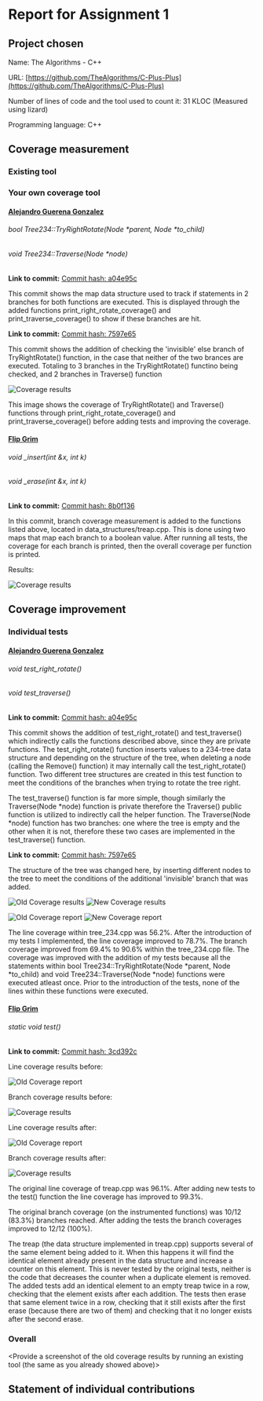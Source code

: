 # Report for Assignment 1

## Project chosen

Name: The Algorithms - C++

URL: [https://github.com/TheAlgorithms/C-Plus-Plus](https://github.com/TheAlgorithms/C-Plus-Plus)

Number of lines of code and the tool used to count it: 31 KLOC (Measured using lizard)

Programming language: C++

## Coverage measurement

### Existing tool

<Inform the name of the existing tool that was executed and how it was executed>

<Show the coverage results provided by the existing tool with a screenshot>

### Your own coverage tool

#### <u>Alejandro Guerena Gonzalez</u>

###### bool Tree234::TryRightRotate(Node *parent, Node *to_child)
###### void Tree234::Traverse(Node *node)

**Link to commit:** [Commit hash: a04e95c](https://github.com/Flipkaboom/SEP_Pandas/commit/a04e95c7e558e7207822ba46c26297e12121c1a8)

This commit shows the map data structure used to track if statements in 2 branches for both functions are executed. This is displayed through the added functions print_right_rotate_coverage() and print_traverse_coverage() to show if these branches are hit.

**Link to commit:** [Commit hash: 7597e65](https://github.com/Flipkaboom/SEP_Pandas/commit/7597e65bcd5c14b6ffb5684cc8244cc290675db0)

This commit shows the addition of checking the 'invisible' else branch of TryRightRotate() function, in the case that neither of the two brances are executed. Totaling to 3 branches in the TryRightRotate() functino being checked, and 2 branches in Traverse() function

![Coverage results](old_coverage_img/Alejandro_old_coverage.png)

This image shows the coverage of TryRightRotate() and Traverse() functions through print_right_rotate_coverage() and print_traverse_coverage() before adding tests and improving the coverage.

#### <u>Flip Grim</u>

###### void _insert(int &x, int k)
###### void _erase(int &x, int k)

**Link to commit:** [Commit hash: 8b0f136](https://github.com/Flipkaboom/SEP_Pandas/commit/8b0f136ebd098611d33d93259d401a125ea277dc)

In this commit, branch coverage measurement is added to the functions listed above, located in
data_structures/treap.cpp. This is done using two maps that map each branch to a boolean value. After running all tests,
the coverage for each branch is printed, then the overall coverage per function is printed.

Results: 

![Coverage results](old_coverage_img/Flip_old_coverage.png)

## Coverage improvement

### Individual tests

#### <u>Alejandro Guerena Gonzalez</u>

###### void test_right_rotate()
###### void test_traverse()

**Link to commit:** [Commit hash: a04e95c](https://github.com/Flipkaboom/SEP_Pandas/commit/a04e95c7e558e7207822ba46c26297e12121c1a8)

This commit shows the addition of test_right_rotate() and test_traverse() which indirectly calls the functions described above, since they are private functions. The test_right_rotate() function inserts values to a 234-tree data structure and depending on the structure of the tree, when deleting a node (calling the Remove() function) it may internally call the test_right_rotate() function. Two different tree structures are created in this test function to meet the conditions of the branches when trying to rotate the tree right.

The test_traverse() function is far more simple, though similarly the Traverse(Node *node) function is private therefore the Traverse() public function is utilized to indirectly call the helper function. The Traverse(Node *node) function has two branches: one where the tree is empty and the other when it is not, therefore these two cases are implemented in the test_traverse() function.

**Link to commit:** [Commit hash: 7597e65](https://github.com/Flipkaboom/SEP_Pandas/commit/7597e65bcd5c14b6ffb5684cc8244cc290675db0)

The structure of the tree was changed here, by inserting different nodes to the tree to meet the conditions of the additional 'invisible' branch that was added.

![Old Coverage results](old_coverage_img/Alejandro_old_coverage.png)
![New Coverage results](new_coverage_img/Alejandro_new_coverage.png)

![Old Coverage report](report_img/Alejandro_old_report.png)
![New Coverage report](report_img/Alejandro_new_report.png)

The line coverage within tree_234.cpp was 56.2%. After the introduction of my tests I implemented, the line coverage improved to 78.7%. The branch coverage improved from 69.4% to 90.6% within the tree_234.cpp file. The coverage was improved with the addition of my tests because all the statements within bool Tree234::TryRightRotate(Node *parent, Node *to_child) and void Tree234::Traverse(Node *node) functions were executed atleast once. Prior to the introduction of the tests, none of the lines within these functions were executed.

#### <u>Flip Grim</u>

###### static void test()

**Link to commit:** [Commit hash: 3cd392c](https://github.com/Flipkaboom/SEP_Pandas/commit/3cd392c7f75dee210900b2e77fc0e31dfc0e76be)

Line coverage results before:

![Old Coverage report](report_img/Flip_old_report.png)

Branch coverage results before:

![Coverage results](old_coverage_img/Flip_old_coverage.png)

Line coverage results after:

![Old Coverage report](report_img/Flip_new_report.png)

Branch coverage results after:

![Coverage results](new_coverage_img/Flip_new_coverage.png)

The original line coverage of treap.cpp was 96.1%. After adding new tests to the test() function the line coverage has
improved to 99.3%.

The original branch coverage (on the instrumented functions) was 10/12 (83.3%) branches reached. After adding the tests
the branch coverages improved to 12/12 (100%).

The treap (the data structure implemented in treap.cpp) supports several of the same element being added to it. When
this happens it will find the identical element already present in the data structure and increase a counter on this
element. This is never tested by the original tests, neither is the code that decreases the counter when a duplicate
element is removed. The added tests add an identical element to an empty treap twice in a row, checking that the element
exists after each addition. The tests then erase that same element twice in a row, checking that it still exists after
the first erase (because there are two of them) and checking that it no longer exists after the second erase.

### Overall

<Provide a screenshot of the old coverage results by running an existing tool (the same as you already showed above)>

<Provide a screenshot of the new coverage results by running the existing tool using all test modifications made by the group>

## Statement of individual contributions

<Write what each group member did>
